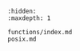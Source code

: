 <!-- libc -->

```{include} libc.md
```

```{toctree}
:hidden:
:maxdepth: 1

functions/index.md
posix.md
```
